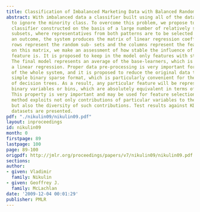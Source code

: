 ```yaml
---
title: Classification of Imbalanced Marketing Data with Balanced Random Sets
abstract: With imbalanced data a classifier built using all of the data has the tendency
  to ignore the minority class. To overcome this problem, we propose to use an ensemble
  classifier constructed on the basis of a large number of relatively small and balanced
  subsets, where representatives from both patterns are to be selected randomly. As
  an outcome, the system produces the matrix of linear regression coefficients whose
  rows represent the random sub- sets and the columns represent the features. Based
  on this matrix, we make an assessment of how stable the influence of a particular
  feature is. It is proposed to keep in the model only features with stable influence.
  The final model represents an average of the base-learners, which is not necessarily
  a linear regression. Proper data pre-processing is very important for the effectiveness
  of the whole system, and it is proposed to reduce the original data to the most
  simple binary sparse format, which is particularly convenient for the construction
  of decision trees. As a result, any particular feature will be represented by several
  binary variables or bins, which are absolutely equivalent in terms of data structure.
  This property is very important and may be used for feature selection. The proposed
  method exploits not only contributions of particular variables to the base-learners,
  but also the diversity of such contributions. Test results against KDD-2009 competition
  datasets are presented.
pdf: "./nikulin09/nikulin09.pdf"
layout: inproceedings
id: nikulin09
month: 0
firstpage: 89
lastpage: 100
page: 89-100
origpdf: http://jmlr.org/proceedings/papers/v7/nikulin09/nikulin09.pdf
sections: 
author:
- given: Vladimir
  family: Nikulin
- given: Geoffrey J.
  family: McLachlan
date: '2009-12-04 00:01:29'
publisher: PMLR
---
```

